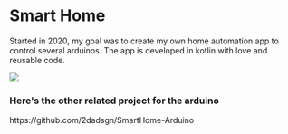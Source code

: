 # Smart Home

Started in 2020, my goal was to create my own home automation app to control several arduinos.
The app is developed in kotlin with love and reusable code.

<img src="https://helpx.adobe.com/content/dam/help/en/photoshop/using/convert-color-image-black-white/jcr_content/main-pars/before_and_after/image-before/Landscape-Color.jpg">


<h3>Here's the other related project for the arduino</h3>
https://github.com/2dadsgn/SmartHome-Arduino
